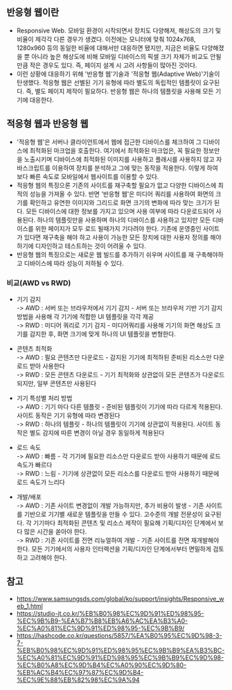 ## 반응형 웹이란
- Responsive Web. 모바일 환경이 시작되면서 장치도 다양해져, 해상도의 크기 및 비율이 제각각 다른 경우가 생겼다. 이전에는 모니터에 맞춰 1024x768, 1280x960 등의 동일한 비율에 대해서만 대응하면 됐지만, 지금은 비율도 다양해졌을 뿐 아니라 높은 해상도에 비해 모바일 디바이스의 픽셀 크기 자체가 비교도 안될 만큼 작은 경우도 있다. 즉, 페이지 설계 시 고려 사항들이 많아진 것이다.
- 이런 상황에 대응하기 위해 '반응형 웹'기술과 '적응형 웹(Adaptive Web)'기술이 탄생했다. 적응형 웹은 선별된 기기 유형에 따라 별도의 독립적인 템플릿이 요구된다. 즉, 별도 페이지 제작이 필요하다. 반응형 웹은 하나의 템플릿을 사용해 모든 기기에 대응한다.

## 적응형 웹과 반응형 웹
- '적응형 웹'은 서버나 클라이언트에서 웹에 접근한 디바이스를 체크하여 그 디바이스에 최적화된 마크업을 호출한다. 여기에서 최적화된 마크업은, 꼭 필요한 정보만을 노출시키며 디바이스에 최적화된 이미지를 사용하고 플래시를 사용하지 않고 자바스크립트를 이용하여 장치를 분석하고 그에 맞는 동작을 적용한다. 이렇게 하여 보다 빠른 속도로 모바일에서 웹사이트를 이용할 수 있다.
- 적응형 웹의 특징으론 기존의 사이트를 재구축할 필요가 없고 다양한 디바이스에 최적의 성능을 가져올 수 있다. 반면 '반응형 웹'은 미디어 쿼리를 사용하여 
화면의 크기를 확인하고 유연한 이미지와 그리드로 화면 크기의 변화에 따라 맞는 크기가 된다. 모든 디바이스에 대한 정보를 가지고 있으며 사용 여부에 따라 다운로드되어 사용된다. 하나의 템플릿만을 사용하며 하나의 디바이스를 사용하고 있지만 모든 디바이스를 위한 페이지가 모두 로드 될때가지 기다려야 한다. 기존에 운영중인 사이트가 있다면 재구축을 해야 하고 사용이 가능한 모든 장치에 대한 사용자 정의를 해야 하기에 디자인하고 테스트하는 것이 어려울 수 있다. 
- 반응형 웹의 특징으로는 새로운 웹 빌드를 추가하기 쉬우며 사이트를 재 구축해야하고 디바이스에 따라 성능이 저하될 수 있다.

### 비교(AWD vs RWD)
- 기기 감지<br>
-> AWD : 서버 또는 브라우저에서 기기 감지 - 서버 또는 브라우저 기반 기기 감지 방법을 사용해 각 기기에 적합한 UI 템플릿을 각각 제공 <br>
-> RWD : 미디어 쿼리로 기기 감지 - 미디어쿼리를 사용해 기기의 화면 해상도 크기를 감지한 후, 화면 크기에 맞게 하나의 UI 템플릿을 변형한다.

- 콘텐츠 최적화<br>
-> AWD : 필요 콘텐츠만 다운로드 - 감지된 기기에 최적하된 준비된 리소스만 다운로드 받아 사용한다 <br>
-> RWD : 모든 콘텐츠 다운로드 - 기기 최적화와 상관없이 모든 콘텐츠가 다운로드되지만, 일부 콘텐츠만 사용된다

- 기기 특성별 처리 방법<br>
-> AWD : 기기 마다 다른 템플릿 - 준비된 템플릿이 기기에 따라 다르게 적용된다. 사이트 동작은 기기 유형에 따라 변경된다 <br>
-> RWD : 하나의 템플릿 - 하나의 템플릿이 기기에 상관없이 적용된다. 사이트 동작은 별도 감지에 따른 변경이 아닐 경우 동일하게 적용된다 <br>

- 로드 속도 <br>
-> AWD : 빠름 - 각 기기에 필요한 리소스만 다운로드 받아 사용하기 때문에 로드 속도가 빠르다 <br>
-> RWD : 느림 - 기기에 상관없이 모든 리소스를 다운로드 받아 사용하기 때문에 로드 속도가 느리다 <br>

- 개발/배포 <br>
-> AWD : 기존 사이트 변경없이 개발 가능하지만, 추가 비용이 발생 - 기존 사이트를 기반으로 기기별 새로운 템플릿을 만들 수 있다. 고수준의 개발 전문성이 요구된다. 각 기기마다 최적화된 콘텐츠 및 리소스 제작이 필요해 기획/디자인 단계에서 보다 많은 시간을 쏟아야 한다.<br>
-> RWD : 기존 사이트를 전면 리뉴얼하여 개발 - 기존 사이트를 전면 재개발해야 한다. 모든 기기에서의 사용자 인터랙션을 기획/디자인 단계에서부터 면밀하게 검토하고 고려해야 한다.

## 참고
- https://www.samsungsds.com/global/ko/support/insights/Responsive_web_1.html
- https://studio-jt.co.kr/%EB%B0%98%EC%9D%91%ED%98%95-%EC%9B%B9-%EA%B7%B8%EB%A6%AC%EA%B3%A0-%EC%A0%81%EC%9D%91%ED%98%95-%EC%9B%B9/
- https://hashcode.co.kr/questions/5857/%EA%B0%95%EC%9D%98-3-7-%EB%B0%98%EC%9D%91%ED%98%95%EC%9B%B9%EA%B3%BC-%EC%A0%81%EC%9D%91%ED%98%95%EC%9B%B9%EC%9D%98-%EC%B0%A8%EC%9D%B4%EC%A0%90%EC%9D%80-%EB%AC%B4%EC%97%87%EC%9D%B4-%EC%9E%88%EB%82%98%EC%9A%94
